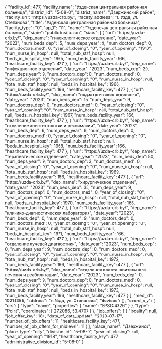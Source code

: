 {
    "facility_id": 477,
    "facility_name": "Узденская центральная районная больница",
    "district_id": "5-08-0",
    "district_name": "Дзержинский район",
    "facility_url": "https:\/\/uzda-crb.by\/",
    "facility_address": "г. Узда, ул. Степанова",
    "title": "Узденская центральная районная больница",
    "facility_type": "0",
    "ap_1": "11",
    "name": "Узденская центральная районная больница",
    "state": "public institution",
    "stats": [
        {
            "url": "https:\/\/uzda-crb.by\/",
            "dep_name": "гинекологическое отделение",
            "date_year": "2023",
            "num_beds_dep": 15,
            "num_deps_year": 9,
            "num_doctors_dep": 0,
            "num_doctors_med": 0,
            "year_of_closing": "0",
            "year_of_opening": "1918",
            "num_nurse_in_hosp": null,
            "total_nub_staf_hosp": null,
            "beds_in_hospital_key": 1965,
            "num_beds_facility_year": 166,
            "healthcare_facility_key": 477
        },
        {
            "url": "https:\/\/uzda-crb.by\/",
            "dep_name": "инфекционное отделение",
            "date_year": "2023",
            "num_beds_dep": 20,
            "num_deps_year": 9,
            "num_doctors_dep": 0,
            "num_doctors_med": 0,
            "year_of_closing": "0",
            "year_of_opening": "0",
            "num_nurse_in_hosp": null,
            "total_nub_staf_hosp": null,
            "beds_in_hospital_key": 1966,
            "num_beds_facility_year": 166,
            "healthcare_facility_key": 477
        },
        {
            "url": "https:\/\/uzda-crb.by\/",
            "dep_name": "педиатрическое отделение",
            "date_year": "2023",
            "num_beds_dep": 15,
            "num_deps_year": 9,
            "num_doctors_dep": 0,
            "num_doctors_med": 0,
            "year_of_closing": "0",
            "year_of_opening": "0",
            "num_nurse_in_hosp": null,
            "total_nub_staf_hosp": null,
            "beds_in_hospital_key": 1967,
            "num_beds_facility_year": 166,
            "healthcare_facility_key": 477
        },
        {
            "url": "https:\/\/uzda-crb.by\/",
            "dep_name": "отделение анестезтологии и реанимации",
            "date_year": "2023",
            "num_beds_dep": 6,
            "num_deps_year": 9,
            "num_doctors_dep": 0,
            "num_doctors_med": 0,
            "year_of_closing": "0",
            "year_of_opening": "0",
            "num_nurse_in_hosp": null,
            "total_nub_staf_hosp": null,
            "beds_in_hospital_key": 1968,
            "num_beds_facility_year": 166,
            "healthcare_facility_key": 477
        },
        {
            "url": "https:\/\/uzda-crb.by\/",
            "dep_name": "терапевтическое отделение",
            "date_year": "2023",
            "num_beds_dep": 50,
            "num_deps_year": 9,
            "num_doctors_dep": 3,
            "num_doctors_med": 0,
            "year_of_closing": "0",
            "year_of_opening": "0",
            "num_nurse_in_hosp": null,
            "total_nub_staf_hosp": null,
            "beds_in_hospital_key": 1969,
            "num_beds_facility_year": 166,
            "healthcare_facility_key": 477
        },
        {
            "url": "https:\/\/uzda-crb.by\/",
            "dep_name": "хирургическое отделение",
            "date_year": "2023",
            "num_beds_dep": 35,
            "num_deps_year": 9,
            "num_doctors_dep": 0,
            "num_doctors_med": 0,
            "year_of_closing": "0",
            "year_of_opening": "0",
            "num_nurse_in_hosp": null,
            "total_nub_staf_hosp": null,
            "beds_in_hospital_key": 1970,
            "num_beds_facility_year": 166,
            "healthcare_facility_key": 477
        },
        {
            "url": "https:\/\/uzda-crb.by\/",
            "dep_name": "клинико-диагностическая лаборатория",
            "date_year": "2023",
            "num_beds_dep": 0,
            "num_deps_year": 9,
            "num_doctors_dep": 0,
            "num_doctors_med": 0,
            "year_of_closing": "0",
            "year_of_opening": "0",
            "num_nurse_in_hosp": null,
            "total_nub_staf_hosp": null,
            "beds_in_hospital_key": 1971,
            "num_beds_facility_year": 166,
            "healthcare_facility_key": 477
        },
        {
            "url": "https:\/\/uzda-crb.by\/",
            "dep_name": "отделение лучевой диагностики",
            "date_year": "2023",
            "num_beds_dep": 0,
            "num_deps_year": 9,
            "num_doctors_dep": 0,
            "num_doctors_med": 0,
            "year_of_closing": "0",
            "year_of_opening": "0",
            "num_nurse_in_hosp": null,
            "total_nub_staf_hosp": null,
            "beds_in_hospital_key": 1972,
            "num_beds_facility_year": 166,
            "healthcare_facility_key": 477
        },
        {
            "url": "https:\/\/uzda-crb.by\/",
            "dep_name": "отделение восстановительного лечения и реабилитации",
            "date_year": "2023",
            "num_beds_dep": 0,
            "num_deps_year": 9,
            "num_doctors_dep": 0,
            "num_doctors_med": 0,
            "year_of_closing": "0",
            "year_of_opening": "0",
            "num_nurse_in_hosp": null,
            "total_nub_staf_hosp": null,
            "beds_in_hospital_key": 1973,
            "num_beds_facility_year": 166,
            "healthcare_facility_key": 477
        }
    ],
    "med_id": 10214355,
    "address": "г. Узда, ул. Степанова",
    "devices": [],
    "coord_x_y": {
        "crs": {
            "type": "name",
            "properties": {
                "name": "EPSG:4326"
            }
        },
        "type": "Point",
        "coordinates": [
            27.2086,
            53.4707
        ]
    },
    "job_offers": [
        {
            "locality": null,
            "job_offer_key": 164,
            "date_of_data_update": "2023-07-17",
            "number_of_job_offers": 11,
            "healthcare_facility_key": 477,
            "number_of_job_offers_for_midlevel": 11
        }
    ],
    "place_name": "Дзержинск",
    "place_type": "city",
    "division_id": "5-08-0",
    "year_of_closing": null,
    "year_of_opening": "1918",
    "healthcare_facility_key": 477,
    "administrative_division_id": "5-08-0"
}